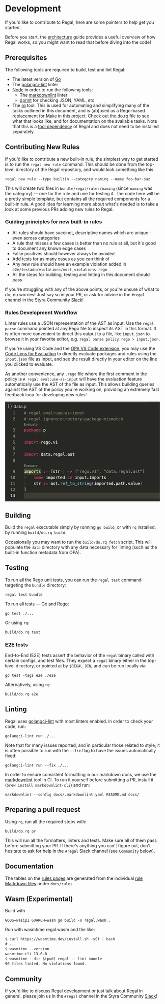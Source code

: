 # Development

If you'd like to contribute to Regal, here are some pointers to help get you started.

Before you start, the [architecture](./architecture) guide provides a useful overview of how Regal works, so you might
want to read that before diving into the code!

## Prerequisites

The following tools are required to build, test and lint Regal:

- The latest version of [Go](https://go.dev/doc/install)
- The [golangci-lint](https://golangci-lint.run/usage/install/#local-installation) linter
- [Node](https://nodejs.org/en) in order to run the following tools:
  - The [markdownlint](https://github.com/DavidAnson/markdownlint) linter
  - [dprint](https://github.com/dprint/dprint) for checking JSON, YAML, etc
- The [rq](https://git.sr.ht/~charles/rq) tool. This is used for automating and simplifying many of the tasks outlined
  in this document, and is (ab)used as a Rego-based replacement for Make in this project. Check out the
  [do.rq](https://github.com/open-policy-agent/regal/blob/main/build/do.rq) file to see what that looks like, and for
  documentation on the available tasks. Note that this is a
  [tool dependency](https://www.jvt.me/posts/2025/01/27/go-tools-124/) of Regal and does not need to be installed
  separately.

## Contributing New Rules

If you'd like to contribute a new built-in rule, the simplest way to get started is to run the `regal new rule` command.
This should be done from the top-level directory of the Regal repository, and would look something like this:

```shell
regal new rule --type builtin --category naming --name foo-bar-baz
```

This will create two files in `bundle/regal/rules/naming` (since `naming` was the category) — one for the rule and one
for testing it. The code here will be a pretty simple template, but contains all the required components for a built-in
rule. A good idea for learning more about what's needed is to take a look at some previous PRs adding new rules to
Regal.

### Guiding principles for new built-in rules

- All rules should have succinct, descriptive names which are unique - even across categories
- A rule that misses a few cases is better than no rule at all, but it's good to document any known edge cases
- False positives should however always be avoided
- Add tests for as many cases as you can think of
- Any new rule should have an example violation added in `e2e/testada/violations/most_violations.rego`
- All the steps for building, testing and linting in this document should pass

If you're struggling with any of the above points, or you're unsure of what to do, no worries! Just say so in your PR,
or ask for advice in the `#regal` channel in the Styra Community [Slack](https://inviter.co/styra)!

### Rules Development Workflow

Linter rules use a JSON representation of the AST as input. Use the `regal parse` command pointed at any Rego
file to inspect its AST in this format. It is often more convenient to direct this output to a file, like
`input.json` to browse it in your favorite editor, e.g. `regal parse policy.rego > input.json`.

If you're using VS Code and the [OPA VS Code extension](https://github.com/open-policy-agent/vscode-opa), you may
use the [Code Lens for Evaluation](https://docs.styra.com/regal/language-server#code-lenses-evaluation) to directly
evaluate packages and rules using the `input.json` file as input, and see the result directly in your editor on the
line you clicked to evaluate.

As another convenience, any `.rego` file where the first comment in the policy is `# regal eval:use-as-input` will have
the evaluation feature automatically use the AST of the file as input. This allows building queries against the AST of
the policy you're working on, providing an extremely fast feedback loop for developing new rules!

![Use AST of file as input](./assets/lsp/eval_use_as_input.png)

## Building

Build the `regal` executable simply by running `go build`, or with `rq` installed, by running `build/do.rq build`.

Occasionally you may want to run the `build/do.rq fetch` script. This will
populate the `data` directory with any data necessary for linting (such as the built-in function metadata from OPA).

## Testing

To run all the Rego unit tests, you can run the `regal test` command targeting the `bundle` directory:

```shell
regal test bundle
```

To run all tests — Go and Rego:

```shell
go test ./...
```

Or using `rq`:

```shell
build/do.rq test
```

### E2E tests

End-to-End (E2E) tests assert the behavior of the `regal` binary called with certain configs, and test files.
They expect a `regal` binary either in the top-level directory, or pointed at by `$REGAL_BIN`, and can be run
locally via

```shell
go test -tags e2e ./e2e
```

Alternatively, using `rq`:

```shell
build/do.rq e2e
```

## Linting

Regal uses [golangci-lint](https://golangci-lint.run/) with most linters enabled. In order to check your code, run:

```shell
golangci-lint run ./...
```

Note that for many issues reported, and in particular those related to style, it is often possible to run with the
`--fix` flag to have the issues automatically fixed:

```shell
golangci-lint run --fix ./...
```

In order to ensure consistent formatting in our markdown docs, we use the
[markdownlint](https://github.com/DavidAnson/markdownlint) tool in CI. To run it yourself before submitting a PR,
install it (`brew install markdownlint-cli`) and run:

```shell
markdownlint --config docs/.markdownlint.yaml README.md docs/
```

## Preparing a pull request

Using `rq`, run all the required steps with:

```shell
build/do.rq pr
```

This will run all the formatters, linters and tests. Make sure all of them pass before submitting your PR. If there's
anything you can't figure out, don't hesitate to ask for help in the `#regal` Slack channel (see `Community` below).

## Documentation

The tables on the [rules pages](https://docs.styra.com/regal/rules) are
generated from the individual
[rule Markdown files](https://github.com/open-policy-agent/regal/tree/main/docs/rules)
under `docs/rules`.

## Wasm (Experimental)

Build with

```shell
GOOS=wasip1 GOARCH=wasm go build -o regal.wasm .
```

Run with wasmtime regal.wasm and the like:

```shell
$ curl https://wasmtime.dev/install.sh -sSf | bash
# ...
$ wasmtime --version
wasmtime-cli 13.0.0
$ wasmtime --dir $(pwd) regal -- lint bundle
90 files linted. No violations found.
```

## Community

If you'd like to discuss Regal development or just talk about Regal in general, please join us in the `#regal`
channel in the Styra Community [Slack](https://inviter.co/styra)!
